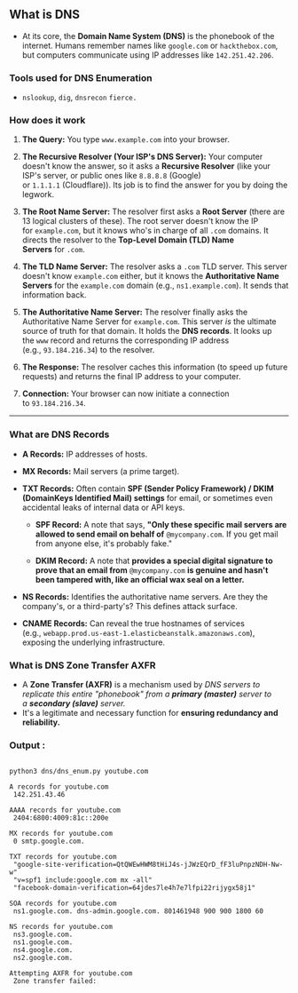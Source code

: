 ## **What is DNS** 

- At its core, the **Domain Name System (DNS)** is the phonebook of the internet. Humans remember names like `google.com` or `hackthebox.com`, but computers communicate using IP addresses like `142.251.42.206`.

### Tools used for **DNS Enumeration** 

-  `nslookup`, `dig`, `dnsrecon` `fierce.`

### How does it work 

1. **The Query:** You type `www.example.com` into your browser.
    
2. **The Recursive Resolver (Your ISP's DNS Server):** Your computer doesn't know the answer, so it asks a **Recursive Resolver** (like your ISP's server, or public ones like `8.8.8.8` (Google) or `1.1.1.1` (Cloudflare)). Its job is to find the answer for you by doing the legwork.
    
3. **The Root Name Server:** The resolver first asks a **Root Server** (there are 13 logical clusters of these). The root server doesn't know the IP for `example.com`, but it knows who's in charge of all `.com` domains. It directs the resolver to the **Top-Level Domain (TLD) Name Servers** for `.com`.
    
4. **The TLD Name Server:** The resolver asks a `.com` TLD server. This server doesn't know `example.com` either, but it knows the **Authoritative Name Servers** for the `example.com` domain (e.g., `ns1.example.com`). It sends that information back.
    
5. **The Authoritative Name Server:** The resolver finally asks the Authoritative Name Server for `example.com`. This server _is_ the ultimate source of truth for that domain. It holds the **DNS records**. It looks up the `www` record and returns the corresponding IP address (e.g., `93.184.216.34`) to the resolver.
    
6. **The Response:** The resolver caches this information (to speed up future requests) and returns the final IP address to your computer.
    
7. **Connection:** Your browser can now initiate a connection to `93.184.216.34`.
---
### What are **DNS Records**

- **A Records:** IP addresses of hosts.
    
- **MX Records:** Mail servers (a prime target).
    
- **TXT Records:** Often contain **SPF (Sender Policy Framework) / DKIM (DomainKeys Identified Mail) settings** for email, or sometimes even accidental leaks of internal data or API keys.

	-  **SPF Record:** A note that says, **"Only these specific mail servers are allowed to send email on behalf of** `@mycompany.com`. If you get mail from anyone else, it's probably fake."
    
	- **DKIM Record:** A note that **provides a special digital signature to prove that an email from** `@mycompany.com` **is genuine and hasn't been tampered with, like an official wax seal on a letter.**
    
- **NS Records:** Identifies the authoritative name servers. Are they the company's, or a third-party's? This defines attack surface.
    
- **CNAME Records:** Can reveal the true hostnames of services (e.g., `webapp.prod.us-east-1.elasticbeanstalk.amazonaws.com`), exposing the underlying infrastructure.

### What is DNS Zone Transfer AXFR

-  A **Zone Transfer (AXFR)** is a mechanism used by *DNS servers to replicate this entire "phonebook" from a **primary (master)** server to a **secondary (slave)** server.*
-  It's a legitimate and necessary function for **ensuring redundancy and reliability.**

### Output : 

```

python3 dns/dns_enum.py youtube.com

A records for youtube.com
 142.251.43.46

AAAA records for youtube.com
 2404:6800:4009:81c::200e

MX records for youtube.com
 0 smtp.google.com.

TXT records for youtube.com
 "google-site-verification=QtQWEwHWM8tHiJ4s-jJWzEQrD_fF3luPnpzNDH-Nw-w"
 "v=spf1 include:google.com mx -all"
 "facebook-domain-verification=64jdes7le4h7e7lfpi22rijygx58j1"

SOA records for youtube.com
 ns1.google.com. dns-admin.google.com. 801461948 900 900 1800 60

NS records for youtube.com
 ns3.google.com.
 ns1.google.com.
 ns4.google.com.
 ns2.google.com.

Attempting AXFR for youtube.com
 Zone transfer failed: 
 

```
